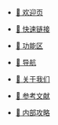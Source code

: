 * [🌆 欢迎页](/README.md)
  <!-- * [施工计划](/welcome/dev_plans/README.md)
    * [版本计划](/welcome/dev_plans/version_plans.md)
  * [施工规范](/welcome/dev_rules/README.md)
    * [悬赏材料提交规范](/welcome/dev_rules/commit_rules.md)
    * [悬赏材料格式规范](/welcome/dev_rules/material_rules.md)
  * [任务领取](/welcome/assign.md) -->

* [🔗 快速链接](/quicklink/1.-xin-shou-ren-wu.md)

* [🚙 功能区](/area/1.-cheng-shi.md)

* [🔎 导航](/navigation/README.md)

* [🧑 关于我们](/aboutus/who-are-we.md)
  <!-- * [Who are we](/aboutus/who-are-we.md) -->

* [📖 参考文献](/reference/vscode_install.md)
  <!-- * [VsCode安装、插件安装、Markdown预览](/reference/vscode_install.md)
  * [Markdown基本语法](/reference/markdown_basic.md)
  * [正则表达式语法](/reference/regex_basic.md)
  * [Git及Github基本功能介绍](/reference/git_basic.md)
  * [Docsify基本功能介绍](/reference/docsify_basic.md) -->

* [🧠 内部攻略](/tutorials/xi-tong-gong-zuo.md)
  <!-- * [系统工作](/tutorials/xi-tong-gong-zuo.md) -->
